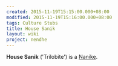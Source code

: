 ```yaml
---
created: 2015-11-19T15:15:00.000+08:00
modified: 2015-11-19T15:16:00.000+08:00
tags: Culture Stubs
title: House Sanik
layout: wiki
project: nendhe
---
```


**House Sanik** ('Trilobite') is a [Nanike](/content/kyahida_wiki/wiki/Nanike).
